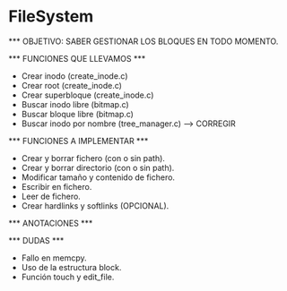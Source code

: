 # FileSystem
*** OBJETIVO: SABER GESTIONAR LOS BLOQUES EN TODO MOMENTO.

*** FUNCIONES QUE LLEVAMOS ***
- Crear inodo (create_inode.c)
- Crear root (create_inode.c)
- Crear superbloque (create_inode.c)
- Buscar inodo libre (bitmap.c)
- Buscar bloque libre (bitmap.c)
- Buscar inodo por nombre (tree_manager.c) --> CORREGIR

*** FUNCIONES A IMPLEMENTAR ***
- Crear y borrar fichero (con o sin path).
- Crear y borrar directorio (con o sin path).
- Modificar tamaño y contenido de fichero.
- Escribir en fichero.
- Leer de fichero.
- Crear hardlinks y softlinks (OPCIONAL).

*** ANOTACIONES ***

*** DUDAS ***
- Fallo en memcpy.
- Uso de la estructura block.
- Función touch y edit_file.
